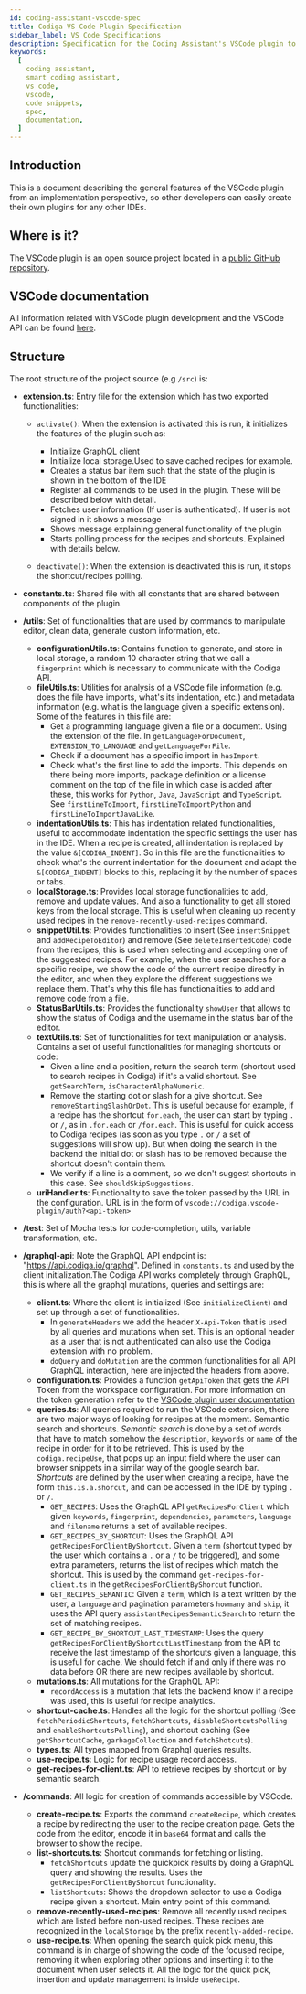 ```yaml
---
id: coding-assistant-vscode-spec
title: Codiga VS Code Plugin Specification
sidebar_label: VS Code Specifications
description: Specification for the Coding Assistant's VSCode plugin to document queries, authentication, and recipes management
keywords:
  [
    coding assistant,
    smart coding assistant,
    vs code,
    vscode,
    code snippets,
    spec,
    documentation,
  ]
---
```


## Introduction

This is a document describing the general features of the VSCode plugin from an implementation perspective, so other developers can easily create their own plugins for any other IDEs.

## Where is it?

The VSCode plugin is an open source project located in a [public GitHub repository](https://github.com/codiga/vscode-plugin/).

## VSCode documentation

All information related with VSCode plugin development and the VSCode API can be found [here](https://code.visualstudio.com/api).

## Structure

The root structure of the project source (e.g `/src`) is:

- **extension.ts**: Entry file for the extension which has two exported functionalities:

  - `activate()`: When the extension is activated this is run, it initializes the features of the plugin such as:

    - Initialize GraphQL client
    - Initialize local storage.Used to save cached recipes for example.
    - Creates a status bar item such that the state of the plugin is shown in the bottom of the IDE
    - Register all commands to be used in the plugin. These will be described below with detail.
    - Fetches user information (If user is authenticated). If user is not signed in it shows a message
    - Shows message explaining general functionality of the plugin
    - Starts polling process for the recipes and shortcuts. Explained with details below.

  - `deactivate()`: When the extension is deactivated this is run, it stops the shortcut/recipes polling.

- **constants.ts**: Shared file with all constants that are shared between components of the plugin.

- **/utils**: Set of functionalities that are used by commands to manipulate editor, clean data, generate custom information, etc.

  - **configurationUtils.ts**: Contains function to generate, and store in local storage, a random 10 character string that we call a `fingerprint` which is necessary to communicate with the Codiga API.
  - **fileUtils.ts**: Utilities for analysis of a VSCode file information (e.g. does the file have imports, what's its indentation, etc.) and metadata information (e.g. what is the language given a specific extension). Some of the features in this file are:
    - Get a programming language given a file or a document. Using the extension of the file. In `getLanguageForDocument`, `EXTENSION_TO_LANGUAGE` and `getLanguageForFile`.
    - Check if a document has a specific import in `hasImport`.
    - Check what's the first line to add the imports. This depends on there being more imports, package definition or a license comment on the top of the file in which case is added after these, this works for `Python`, `Java`, `JavaScript` and `TypeScript`. See `firstLineToImport`, `firstLineToImportPython` and `firstLineToImportJavaLike`.
  - **indentationUtils.ts**: This has indentation related functionalities, useful to accommodate indentation the specific settings the user has in the IDE. When a recipe is created, all indentation is replaced by the value `&[CODIGA_INDENT]`. So in this file are the functionalities to check what's the current indentation for the document and adapt the `&[CODIGA_INDENT]` blocks to this, replacing it by the number of spaces or tabs.
  - **localStorage.ts**: Provides local storage functionalities to add, remove and update values. And also a functionality to get all stored keys from the local storage. This is useful when cleaning up recently used recipes in the `remove-recently-used-recipes` command.
  - **snippetUtil.ts**: Provides functionalities to insert (See `insertSnippet` and `addRecipeToEditor`) and remove (See `deleteInsertedCode`) code from the recipes, this is used when selecting and accepting one of the suggested recipes. For example, when the user searches for a specific recipe, we show the code of the current recipe directly in the editor, and when they explore the different suggestions we replace them. That's why this file has functionalities to add and remove code from a file.
  - **StatusBarUtils.ts**: Provides the functionality `showUser` that allows to show the status of Codiga and the username in the status bar of the editor.
  - **textUtils.ts**: Set of functionalities for text manipulation or analysis. Contains a set of useful functionalities for managing shortcuts or code:
    - Given a line and a position, return the search term (shortcut used to search recipes in Codiga) if it's a valid shortcut. See `getSearchTerm`, `isCharacterAlphaNumeric`.
    - Remove the starting dot or slash for a give shortcut. See `removeStartingSlashOrDot`. This is useful because for example, if a recipe has the shortcut `for.each`, the user can start by typing `.` or `/`, as in `.for.each` or `/for.each`. This is useful for quick access to Codiga recipes (as soon as you type `.` or `/` a set of suggestions will show up). But when doing the search in the backend the initial dot or slash has to be removed because the shortcut doesn't contain them.
    - We verify if a line is a comment, so we don't suggest shortcuts in this case. See `shouldSkipSuggestions`.
  - **uriHandler.ts**: Functionality to save the token passed by the URL in the configuration. URL is in the form of `vscode://codiga.vscode-plugin/auth?<api-token>`

- **/test**: Set of Mocha tests for code-completion, utils, variable transformation, etc.

- **/graphql-api**: Note the GraphQL API endpoint is: "https://api.codiga.io/graphql". Defined in `constants.ts` and used by the client initialization.The Codiga API works completely through GraphQL, this is where all the graphql mutations, queries and settings are:

  - **client.ts**: Where the client is initialized (See `initializeClient`) and set up through a set of functionalities.
    - In `generateHeaders` we add the header `X-Api-Token` that is used by all queries and mutations when set. This is an optional header as a user that is not authenticated can also use the Codiga extension with no problem.
    - `doQuery` and `doMutation` are the common functionalities for all API GraphQL interaction, here are injected the headers from above.
  - **configuration.ts**: Provides a function `getApiToken` that gets the API Token from the workspace configuration. For more information on the token generation refer to the [VSCode plugin user documentation](https://doc.codiga.io/docs/coding-assistant/coding-assistant-vscode/#linking-your-codiga-account)
  - **queries.ts**: All queries required to run the VSCode extension, there are two major ways of looking for recipes at the moment. Semantic search and shortcuts. _Semantic search_ is done by a set of words that have to match somehow the `description`, `keywords` or `name` of the recipe in order for it to be retrieved. This is used by the `codiga.recipeUse`, that pops up an input field where the user can browser snippets in a similar way of the google search bar. _Shortcuts_ are defined by the user when creating a recipe, have the form `this.is.a.shorcut`, and can be accessed in the IDE by typing `.` or `/`.
    - `GET_RECIPES`: Uses the GraphQL API `getRecipesForClient` which given `keywords`, `fingerprint`, `dependencies`, `parameters`, `language` and `filename` returns a set of available recipes.
    - `GET_RECIPES_BY_SHORTCUT`: Uses the GraphQL API `getRecipesForClientByShortcut`. Given a `term` (shortcut typed by the user which contains a `.` or a `/` to be triggered), and some extra parameters, returns the list of recipes which match the shortcut. This is used by the command `get-recipes-for-client.ts` in the `getRecipesForClientByShorcut` function.
    - `GET_RECIPES_SEMANTIC`: Given a `term`, which is a text written by the user, a `language` and pagination parameters `howmany` and `skip`, it uses the API query `assistantRecipesSemanticSearch` to return the set of matching recipes.
    - `GET_RECIPE_BY_SHORTCUT_LAST_TIMESTAMP`: Uses the query `getRecipesForClientByShortcutLastTimestamp` from the API to receive the last timestamp of the shortcuts given a language, this is useful for cache. We should fetch if and only if there was no data before OR there are new recipes available by shortcut.
  - **mutations.ts**: All mutations for the GraphQL API:
    - `recordAccess` is a mutation that lets the backend know if a recipe was used, this is useful for recipe analytics.
  - **shortcut-cache.ts**: Handles all the logic for the shortcut polling (See `fetchPeriodicShortcuts`, `fetchShortcuts`, `disableShortcutsPolling` and `enableShortcutsPolling`), and shortcut caching (See `getShortcutCache`, `garbageCollection` and `fetchShotcuts`).
  - **types.ts**: All types mapped from Graphql queries results.
  - **use-recipe.ts**: Logic for recipe usage record access.
  - **get-recipes-for-client.ts**: API to retrieve recipes by shortcut or by semantic search.

- **/commands**: All logic for creation of commands accessible by VSCode.
  - **create-recipe.ts**: Exports the command `createRecipe`, which creates a recipe by redirecting the user to the recipe creation page. Gets the code from the editor, encode it in `base64` format and calls the browser to show the recipe.
  - **list-shortcuts.ts**: Shortcut commands for fetching or listing.
    - `fetchShortcuts` update the quickpick results by doing a GraphQL query and showing the results. Uses the `getRecipesForClientByShorcut` functionality.
    - `listShortcuts`: Shows the dropdown selector to use a Codiga recipe given a shortcut. Main entry point of this command.
  - **remove-recently-used-recipes**: Remove all recently used recipes which are listed before non-used recipes. These recipes are recognized in the `localStorage` by the prefix `recently-added-recipe`.
  - **use-recipe.ts**: When opening the search quick pick menu, this command is in charge of showing the code of the focused recipe, removing it when exploring other options and inserting it to the document when user selects it. All the logic for the quick pick, insertion and update management is inside `useRecipe`.
